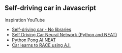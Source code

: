 ## Self-driving car in Javascript

Inspiration YouTube

* [Self-driving car - No libraries](https://www.youtube.com/watch?v=NkI9ia2cLhc&list=PLB0Tybl0UNfYoJE7ZwsBQoDIG4YN9ptyY)
* [Self Driving Car Neural Network (Python and NEAT)](https://www.youtube.com/watch?v=cFjYinc465M)
* [Python Pong AI NEAT](https://www.youtube.com/watch?v=2f6TmKm7yx0)
* [Car learns to RACE using A.I.](https://www.youtube.com/watch?v=DlD7TZb2jSM)
